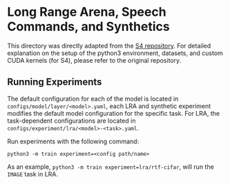 # Long Range Arena, Speech Commands, and Synthetics

This directory was directly adapted from the [S4 repository](https://github.com/state-spaces/s4). For detailed explanation on the setup of the python3 environment, datasets, and custom CUDA kernels (for S4), please refer to the original repository.

## Running Experiments

The default configuration for each of the model is located in `configs/model/layer/<model>.yaml`, each LRA and synthetic experiment modifies the default model configuration for the specific task. For LRA, the task-dependent configurations are located in `configs/experiment/lra/<model>-<task>.yaml`.

Run experiments with the following command:
```
python3 -m train experiment=<config path/name>
```

As an example, `python3 -m train experiment=lra/rtf-cifar`, will run the `IMAGE` task in LRA.
